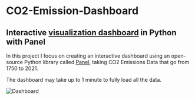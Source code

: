 # CO2-Emission-Dashboard

## Interactive [visualization dashboard](https://miguelhermar.github.io/CO2-Emission-Dashboard/) in Python with Panel

In this project I focus on creating an interactive dashboard using an open-source Python library called [Panel](https://panel.holoviz.org/), taking CO2 Emissions Data that go from 1750 to 2021.

The dashboard may take up to 1 minute to fully load all the data.

![Dashboard](https://miguelhermar.github.io/CO2-Emission-Dashboard/)
